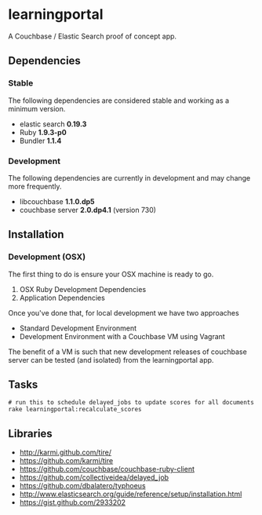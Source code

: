 # learningportal

A Couchbase / Elastic Search proof of concept app.

## Dependencies

### Stable

The following dependencies are considered stable and working as a minimum version. 

* elastic search **0.19.3**
* Ruby **1.9.3-p0**
* Bundler **1.1.4**

### Development

The following dependencies are currently in development and may change more frequently.

* libcouchbase **1.1.0.dp5**
* couchbase server **2.0.dp4.1** (version 730)

## Installation

### Development (OSX)

The first thing to do is ensure your OSX machine is ready to go.

1. OSX Ruby Development Dependencies
2. Application Dependencies

Once you've done that, for local development we have two approaches

* Standard Development Environment
* Development Environment with a Couchbase VM using Vagrant

The benefit of a VM is such that new development releases of couchbase server can be tested (and isolated) from the learningportal app.


## Tasks

    # run this to schedule delayed_jobs to update scores for all documents
    rake learningportal:recalculate_scores

## Libraries

* http://karmi.github.com/tire/
* https://github.com/karmi/tire
* https://github.com/couchbase/couchbase-ruby-client
* https://github.com/collectiveidea/delayed_job
* https://github.com/dbalatero/typhoeus
* http://www.elasticsearch.org/guide/reference/setup/installation.html
* https://gist.github.com/2933202
